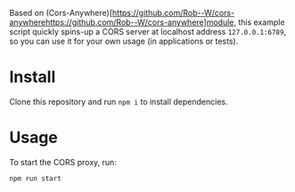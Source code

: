 Based on (Cors-Anywhere)[https://github.com/Rob--W/cors-anywherehttps://github.com/Rob--W/cors-anywhere]module, this example script quickly spins-up a CORS server at localhost address `127.0.0.1:6789`, so you can use it for your own usage (in applications or tests).

# Install
Clone this repository and run `npm i` to install dependencies.

# Usage
To start the CORS proxy, run:
```
npm run start
```
